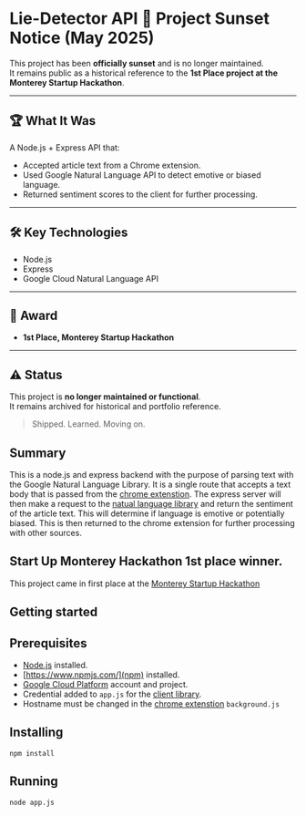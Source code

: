 # Lie-Detector API 🛑 Project Sunset Notice (May 2025)

This project has been **officially sunset** and is no longer maintained.  
It remains public as a historical reference to the **1st Place project at the Monterey Startup Hackathon**.

---

## 🏆 What It Was

A Node.js + Express API that:
- Accepted article text from a Chrome extension.
- Used Google Natural Language API to detect emotive or biased language.
- Returned sentiment scores to the client for further processing.

---

## 🛠️ Key Technologies
- Node.js
- Express
- Google Cloud Natural Language API

---

## 🏅 Award
- **1st Place, Monterey Startup Hackathon**

---

## ⚠️ Status
This project is **no longer maintained or functional**.  
It remains archived for historical and portfolio reference.

> Shipped. Learned. Moving on.


## Summary
This is a node.js and express backend with the purpose of parsing text with the Google Natural Language Library. It is a single route that accepts a text body that is passed from the [chrome extenstion](https://github.com/eshaffer321/lie-detector). The express server will then make a request to the [natual language library](https://cloud.google.com/natural-language/) and return the sentiment of the article text. This will determine if language is emotive or potentially biased. This is then returned to the chrome extension for further processing with other sources.

## Start Up Monterey Hackathon 1st place winner.
This project came in first place at the [Monterey Startup Hackathon](https://csumb.edu/iied/events/startup-monterey-bay-hackathon-2018)

## Getting started
## Prerequisites 
* [Node.js](https://nodejs.org/en/) installed.
* [https://www.npmjs.com/](npm) installed.
* [Google Cloud Platform](https://cloud.google.com/) account and project.
* Credential added to `app.js` for the [client library](https://cloud.google.com/natural-language/docs/reference/libraries#client-libraries-install-nodejs).
* Hostname must be changed in the [chrome extenstion](https://github.com/eshaffer321/lie-detector) `background.js`

## Installing
`npm install`
## Running
`node app.js`

